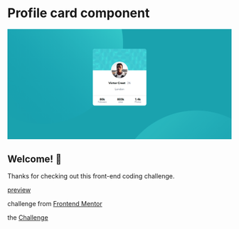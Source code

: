 # Profile card component 

![Design preview for the Profile card component coding challenge](./design/own_version.png)

## Welcome! 👋

Thanks for checking out this front-end coding challenge.

[preview](https://profile-card-component-main-rho.vercel.app/)

challenge from [Frontend Mentor](https://www.frontendmentor.io)

the [Challenge](https://www.frontendmentor.io/challenges/profile-card-component-cfArpWshJ)
